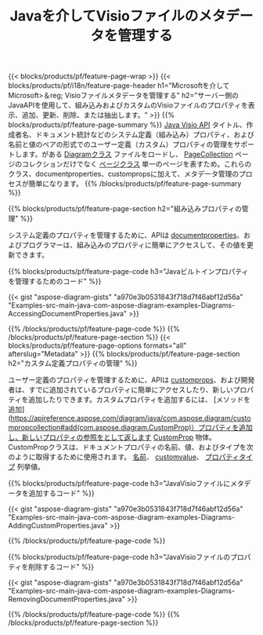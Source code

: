 ﻿---
title: Javaを介してVisioファイルのメタデータを管理する
url: /ja/java/metadata/
description: わずか数行のJavaコードでVisioファイルのメタデータを表示、追加、編集、削除、または抽出します
---
{{< blocks/products/pf/feature-page-wrap >}}
{{< blocks/products/pf/i18n/feature-page-header h1="Microsoftを介してMicrosoft>＆reg; </sup>Visioファイルメタデータを管理する" h2="サーバー側のJavaAPIを使用して、組み込みおよびカスタムのVisioファイルのプロパティを表示、追加、更新、削除、または抽出します。" >}}
{{% blocks/products/pf/feature-page-summary %}}
[Java Visio API](/diagram/java/) タイトル、作成者名、ドキュメント統計などのシステム定義（組み込み）プロパティ、および名前と値のペアの形式でのユーザー定義（カスタム）プロパティの管理をサポートします。がある [Diagramクラス](https://apireference.aspose.com/diagram/java/com.aspose.diagram/diagram) ファイルをロードし、 [PageCollection](https://apireference.aspose.com/diagram/java/com.aspose.diagram/pagecollection) ページのコレクションだけでなく [ページクラス](https://apireference.aspose.com/diagram/java/com.aspose.diagram/page) 単一のページを表すため。これらのクラス、documentproperties、custompropsに加えて、メタデータ管理のプロセスが簡単になります。 
{{% /blocks/products/pf/feature-page-summary %}}

{{% blocks/products/pf/feature-page-section h2="組み込みプロパティの管理" %}}

システム定義のプロパティを管理するために、APIは [documentproperties](https://apireference.aspose.com/diagram/java/com.aspose.diagram/documentproperties)、およびプログラマーは、組み込みのプロパティに簡単にアクセスして、その値を更新できます。 

{{% blocks/products/pf/feature-page-code h3="Javaビルトインプロパティを管理するためのコード" %}}

{{< gist "aspose-diagram-gists" "a970e3b0531843f718d7f46abf12d56a" "Examples-src-main-java-com-aspose-diagram-examples-Diagrams-AccessingDocumentProperties.java" >}}

{{% /blocks/products/pf/feature-page-code %}}
{{% /blocks/products/pf/feature-page-section %}}
{{< blocks/products/pf/feature-page-options formats="all" afterslug="Metadata" >}}
{{% blocks/products/pf/feature-page-section h2="カスタム定義プロパティの管理" %}}

ユーザー定義のプロパティを管理するために、APIは [customprops](https://apireference.aspose.com/diagram/java/com.aspose.diagram/documentproperties#CustomProps)、および開発者は、すでに追加されているプロパティに簡単にアクセスしたり、新しいプロパティを追加したりできます。カスタムプロパティを追加するには、 [メソッドを追加](https://apireference.aspose.com/diagram/java/com.aspose.diagram/custompropcollection#add(com.aspose.diagram.CustomProp)）プロパティを追加し、新しいプロパティの参照をとして返します [CustomProp](https://apireference.aspose.com/diagram/java/com.aspose.diagram/customprop) 物体。 CustomPropクラスは、ドキュメントプロパティの名前、値、およびタイプを次のように取得するために使用されます。 [名前](https://apireference.aspose.com/diagram/java/com.aspose.diagram/customprop#Name)、 [customvalue](https://apireference.aspose.com/diagram/java/com.aspose.diagram/customprop#CustomValue)、 [プロパティタイプ](https://apireference.aspose.com/diagram/java/com.aspose.diagram/customprop#PropType) 列挙値。 
 
{{% blocks/products/pf/feature-page-code h3="JavaVisioファイルにメタデータを追加するコード" %}}

{{< gist "aspose-diagram-gists" "a970e3b0531843f718d7f46abf12d56a" "Examples-src-main-java-com-aspose-diagram-examples-Diagrams-AddingCustomProperties.java" >}}

{{% /blocks/products/pf/feature-page-code %}}


{{% blocks/products/pf/feature-page-code h3="JavaVisioファイルのプロパティを削除するコード" %}}

{{< gist "aspose-diagram-gists" "a970e3b0531843f718d7f46abf12d56a" "Examples-src-main-java-com-aspose-diagram-examples-Diagrams-RemovingDocumentProperties.java" >}}

{{% /blocks/products/pf/feature-page-code %}}
{{% /blocks/products/pf/feature-page-section %}}
